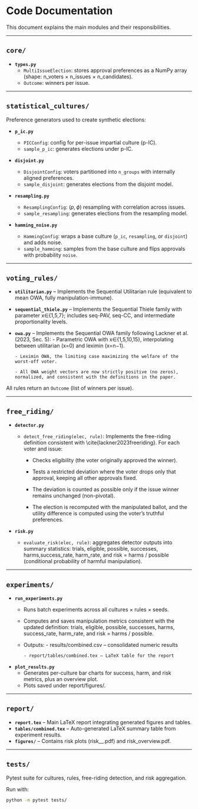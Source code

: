 # Code Documentation

This document explains the main modules and their responsibilities.

---

## `core/`

- **`types.py`**
  - `MultiIssueElection`: stores approval preferences as a NumPy array  
    (shape: n_voters × n_issues × n_candidates).
  - `Outcome`: winners per issue.

---

## `statistical_cultures/`

Preference generators used to create synthetic elections:

- **`p_ic.py`**
  - `PICConfig`: config for per-issue impartial culture (p-IC).
  - `sample_p_ic`: generates elections under p-IC.

- **`disjoint.py`**
  - `DisjointConfig`: voters partitioned into `n_groups` with internally aligned preferences.
  - `sample_disjoint`: generates elections from the disjoint model.

- **`resampling.py`**
  - `ResamplingConfig`: $(p, \phi)$ resampling with correlation across issues.
  - `sample_resampling`: generates elections from the resampling model.

- **`hamming_noise.py`**
  - `HammingConfig`: wraps a base culture (`p_ic`, `resampling`, or `disjoint`) and adds noise.
  - `sample_hamming`: samples from the base culture and flips approvals with probability `noise`.

---

## `voting_rules/`

- **`utilitarian.py`** – Implements the Sequential Utilitarian rule (equivalent to mean OWA, fully manipulation-immune).
- **`sequential_thiele.py`** – Implements the Sequential Thiele family with parameter x∈{1,5,7}; includes seq-PAV, seq-CC, and intermediate proportionality levels.
- **`owa.py`** – Implements the Sequential OWA family following Lackner et al. (2023, Sec. 5):
      - Parametric OWA with x∈{1,5,10,15}, interpolating between utilitarian (x=0) and leximin (x=n−1).

      - Leximin OWA, the limiting case maximizing the welfare of the worst-off voter.

      - All OWA weight vectors are now strictly positive (no zeros), normalized, and consistent with the definitions in the paper.

All rules return an `Outcome` (list of winners per issue).

---

## `free_riding/`

- **`detector.py`**
  - `detect_free_riding(elec, rule)`: Implements the free-riding definition consistent with \cite{lackner2023freeriding}.
    For each voter and issue:

      -  Checks eligibility (the voter originally approved the winner).

      -  Tests a restricted deviation where the voter drops only that approval, keeping all other approvals fixed.

      -  The deviation is counted as possible only if the issue winner remains unchanged (non-pivotal).

      -  The election is recomputed with the manipulated ballot, and the utility difference is computed using the voter’s truthful preferences.

- **`risk.py`**
  - `evaluate_risk(elec, rule)`: aggregates detector outputs into summary statistics: trials, eligible, possible, successes, harms,success_rate, harm_rate, and risk = harms / possible (conditional probability of harmful manipulation).

---

## `experiments/`

- **`run_experiments.py`**
  - Runs batch experiments across all cultures × rules × seeds.  
  - Computes and saves manipulation metrics consistent with the updated definition: trials, eligible, possible, successes, harms, success_rate, harm_rate, and risk = harms / possible.
  - Outputs:
        - results/combined.csv – consolidated numeric results

        - report/tables/combined.tex – LaTeX table for the report

- **`plot_results.py`**
  - Generates per-culture bar charts for success, harm, and risk metrics, plus an overview plot.
  - Plots saved under report/figures/.

---

## `report/`

- **`report.tex`** – Main LaTeX report integrating generated figures and tables.
- **`tables/combined.tex`** – Auto-generated LaTeX summary table from experiment results.
- **`figures/`** – Contains risk plots (risk_<culture>_<family>.pdf) and risk_overview.pdf.

---

## `tests/`

Pytest suite for cultures, rules, free-riding detection, and risk aggregation.

Run with:
```bash
python -m pytest tests/
```
